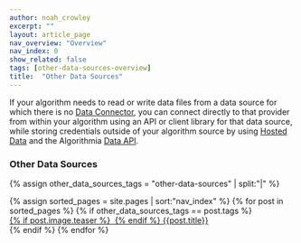 ```yaml
---
author: noah_crowley
excerpt: ""
layout: article_page
nav_overview: "Overview"
nav_index: 0
show_related: false
tags: [other-data-sources-overview]
title:  "Other Data Sources"
---
```


If your algorithm needs to read or write data files from a data source for which there is no [Data Connector]({{site.baseurl}}/data/), you can connect directly to that provider from within your algorithm using an API or client library for that data source, while storing credentials outside of your algorithm source by using [Hosted Data]({{site.baseurl}}/data/hosted) and the Algorithmia [Data API]({{site.baseurl}}/developers/api/#data).

### Other Data Sources
{% assign other_data_sources_tags = "other-data-sources" | split:"|" %}
<div class="row data-connectors">
  {% assign sorted_pages = site.pages | sort:"nav_index" %}
  {% for post in sorted_pages %}
    {% if other_data_sources_tags == post.tags %}
      <div class="col-xs-4 col-sm-4 col-md-3">
        <a  href="{{ post.url | relative_url }}" class="lang-tile">
          {% if post.image.teaser %}
            <img  src="{{site.cdnurl}}{{ post.image.teaser | prepend:'/images' | relative_url }}" alt="" itemprop="image" class="lang-icon">
          {% endif %}
          {{post.title}}
        </a>
      </div>
    {% endif %}
  {% endfor %}
</div>